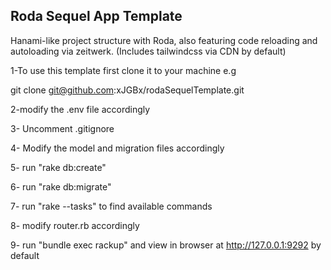 ## Roda Sequel App Template

Hanami-like project structure with Roda, also featuring code reloading and autoloading via zeitwerk. (Includes tailwindcss via CDN by default)

1-To use this template first clone it to your machine e.g

git clone git@github.com:xJGBx/rodaSequelTemplate.git

2-modify the .env file accordingly

3- Uncomment .gitignore

4- Modify the model and migration files accordingly

5- run "rake db:create"

6- run  "rake db:migrate"

7- run "rake --tasks" to find available commands

8- modify router.rb accordingly

9- run "bundle exec rackup" and view in browser at http://127.0.0.1:9292 by default